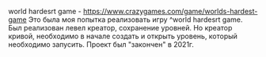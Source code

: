world hardesrt game - https://www.crazygames.com/game/worlds-hardest-game
Это была моя попытка реализовать игру ^world hardesrt game. Был реализован левел креатор, сохранение уровней.
Но креатор кривой, необходимо в начале создать и открыть уровень, который необходимо запусить.
Проект был "закончен" в 2021г.
